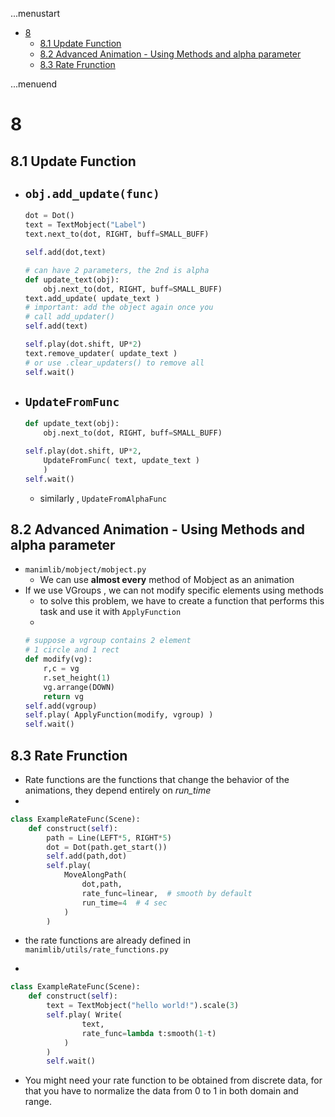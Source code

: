 ...menustart

- [8](#c9f0f895fb98ab9159f51fd0297e236d)
    - [8.1 Update Function](#df1cf19aca45f655925be995ae3491d0)
    - [8.2 Advanced Animation - Using Methods and alpha parameter](#d7aa3049ba8eeb1a11825c6907405f9b)
    - [8.3 Rate Frunction](#3473e7a6278c2b485bb52a2dcad706b5)

...menuend


<h2 id="c9f0f895fb98ab9159f51fd0297e236d"></h2>


# 8

<h2 id="df1cf19aca45f655925be995ae3491d0"></h2>


## 8.1 Update Function

- `obj.add_update(func)`
    - 
    ```python
    dot = Dot()
    text = TextMobject("Label")
    text.next_to(dot, RIGHT, buff=SMALL_BUFF)
    
    self.add(dot,text)

    # can have 2 parameters, the 2nd is alpha
    def update_text(obj):
        obj.next_to(dot, RIGHT, buff=SMALL_BUFF)
    text.add_update( update_text )
    # important: add the object again once you 
    # call add_updater()
    self.add(text)

    self.play(dot.shift, UP*2)
    text.remove_updater( update_text )
    # or use .clear_updaters() to remove all
    self.wait()
    ```

- `UpdateFromFunc`
    - 
    ```python
    def update_text(obj):
        obj.next_to(dot, RIGHT, buff=SMALL_BUFF)

    self.play(dot.shift, UP*2,
        UpdateFromFunc( text, update_text ) 
        )
    self.wait()
    ```
    - similarly , `UpdateFromAlphaFunc`


<h2 id="d7aa3049ba8eeb1a11825c6907405f9b"></h2>


## 8.2 Advanced Animation - Using Methods and alpha parameter

- `manimlib/mobject/mobject.py`
    - We can use **almost every** method of Mobject as an animation
- If we use VGroups , we can not modify specific elements using methods
    - to solve this problem, we have to create a function that performs this task and use it with `ApplyFunction`
    - 
    ```python
    # suppose a vgroup contains 2 element
    # 1 circle and 1 rect
    def modify(vg):
        r,c = vg
        r.set_height(1)
        vg.arrange(DOWN)
        return vg
    self.add(vgroup)
    self.play( ApplyFunction(modify, vgroup) )
    self.wait()
    ```


<h2 id="3473e7a6278c2b485bb52a2dcad706b5"></h2>


## 8.3 Rate Frunction

- Rate functions are the functions that change the behavior of the animations, they depend entirely on *run_time*
- 
```python
class ExampleRateFunc(Scene):
    def construct(self):
        path = Line(LEFT*5, RIGHT*5)
        dot = Dot(path.get_start())
        self.add(path,dot)
        self.play(
            MoveAlongPath(
                dot,path,
                rate_func=linear,  # smooth by default
                run_time=4  # 4 sec
            )
        )
```

- the rate functions are already defined in `manimlib/utils/rate_functions.py`

- 
```python
class ExampleRateFunc(Scene):
    def construct(self):
        text = TextMobject("hello world!").scale(3)
        self.play( Write(
                text,
                rate_func=lambda t:smooth(1-t)
            )
        )
        self.wait()
```

- You might need your rate function to be obtained from discrete data, for that you have to normalize the data from 0 to 1 in both domain and range.




